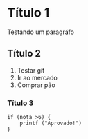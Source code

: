 # Título 1

Testando um paragráfo

## Título 2

1. Testar git
2. Ir ao mercado
3. Comprar pão

### Título 3

``` 
if (nota >6) {
	printf ("Aprovado!")
}
```
